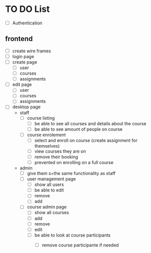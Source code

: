 <h1>TO DO List</h1>

- [ ] Authentication


<h2>frontend</h2>

- [ ] create wire frames
- [ ] login page
- [ ] create page
    - [ ] user
    - [ ] courses
    - [ ] assignments
- [ ] edit page
    - [ ] user
    - [ ] courses
    - [ ] assignments
- [ ] desktop page
    - staff
        - [ ] course listing
            - [ ] be able to see all courses and details about the course
            - [ ] be able to see amount of people on course
        - [ ] course enrolement
            - [ ] select and enroll on course (create assignment for themselves)
            - [ ] view courses they are on 
            - [ ] remove their booking
            - [ ] prevented on enrolling on a full course
    - admin
        - [ ] give them s=the same functionality as staff
        - [ ] user management page
            - [ ] show all users
            - [ ] be able to edit
            - [ ] remove
            - [ ] add
        - [ ] course admin page
            - [ ] show all courses
            - [ ] add
            - [ ] remove
            - [ ] edit
            - [ ] be able to look at course participants
                - [ ] remove course participante if needed 



